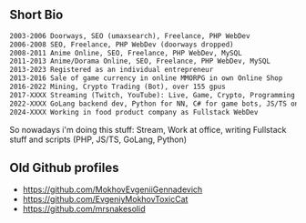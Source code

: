 
## Short Bio

```txt
2003-2006 Doorways, SEO (umaxsearch), Freelance, PHP WebDev
2006-2008 SEO, Freelance, PHP WebDev (doorways dropped)
2008-2011 Anime Online, SEO, Freelance, PHP WebDev, MySQL
2011-2013 Anime/Dorama Online, SEO, Freelance, PHP WebDev, MySQL
2013-2023 Registered as an individual entrepreneur
2013-2016 Sale of game currency in online MMORPG in own Online Shop
2016-2022 Mining, Crypto Trading (Bot), over 155 gpus
2017-XXXX Streaming (Twitch, YouTube): Live, Game, Crypto, Programming content
2022-XXXX GoLang backend dev, Python for NN, C# for game bots, JS/TS on NextJS for Frontend, PostgreSQL as DB
2024-XXXX Working in food product company as Fullstack WebDev
```

So nowadays i'm doing this stuff:
Stream, Work at office, writing Fullstack stuff and scripts (PHP, JS/TS, GoLang, Python)

## Old Github profiles

- https://github.com/MokhovEvgeniiGennadevich
- https://github.com/EvgeniyMokhovToxicCat
- https://github.com/mrsnakesolid
